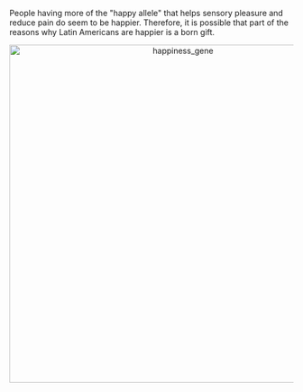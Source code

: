 People having more of the "happy allele" that helps sensory pleasure and reduce pain do seem to be happier. Therefore, it is possible that part of the reasons why Latin Americans are happier is a born gift.
<div>
    <a href="https://plot.ly/~wyr211/66/?share_key=qoGCBxfvt9Scy1hbhsjXeD" target="_blank" title="happiness_gene" style="display: block; text-align: center;"><img src="https://plot.ly/~wyr211/66.png?share_key=qoGCBxfvt9Scy1hbhsjXeD" alt="happiness_gene" style="max-width: 100%;width: 600px;"  width="100%" onerror="this.onerror=null;this.src='https://plot.ly/404.png';" /></a>
    
</div>
